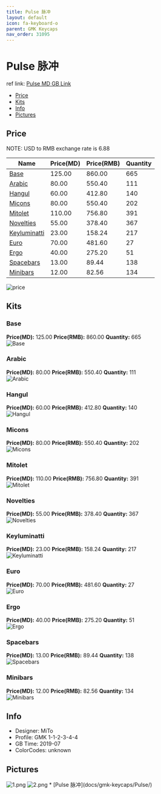 ```yaml
---
title: Pulse 脉冲
layout: default
icon: fa-keyboard-o
parent: GMK Keycaps
nav_order: 31095
---
```


# Pulse 脉冲

ref link: [Pulse MD GB Link](https://drop.com/buy/drop-mito-gmk-pulse-custom-keycap-set)

* [Price](#price)
* [Kits](#kits)
* [Info](#info)
* [Pictures](#pictures)


## Price  
NOTE: USD to RMB exchange rate is 6.88

| Name          | Price(MD)    |  Price(RMB) | Quantity |
| ------------- | ------------ |  ---------- | -------- |
|[Base](#base)|125.00|860.00|665|
|[Arabic](#arabic)|80.00|550.40|111|
|[Hangul](#hangul)|60.00|412.80|140|
|[Micons](#micons)|80.00|550.40|202|
|[Mitolet](#mitolet)|110.00|756.80|391|
|[Novelties](#novelties)|55.00|378.40|367|
|[Keyluminatti](#keyluminatti)|23.00|158.24|217|
|[Euro](#euro)|70.00|481.60|27|
|[Ergo](#ergo)|40.00|275.20|51|
|[Spacebars](#spacebars)|13.00|89.44|138|
|[Minibars](#minibars)|12.00|82.56|134|

<img src="{{ 'assets/images/gmk-keycaps/pulse/price.jpg' | relative_url }}" alt="price" class="image featured">


## Kits
### Base
**Price(MD):** 125.00    **Price(RMB):** 860.00    **Quantity:** 665  
<img src="{{ 'assets/images/gmk-keycaps/pulse/kits_pics/base.png' | relative_url }}" alt="Base" class="image featured">

### Arabic
**Price(MD):** 80.00    **Price(RMB):** 550.40    **Quantity:** 111  
<img src="{{ 'assets/images/gmk-keycaps/pulse/kits_pics/arabic.png' | relative_url }}" alt="Arabic" class="image featured">

### Hangul
**Price(MD):** 60.00    **Price(RMB):** 412.80    **Quantity:** 140  
<img src="{{ 'assets/images/gmk-keycaps/pulse/kits_pics/hangul.png' | relative_url }}" alt="Hangul" class="image featured">

### Micons
**Price(MD):** 80.00    **Price(RMB):** 550.40    **Quantity:** 202  
<img src="{{ 'assets/images/gmk-keycaps/pulse/kits_pics/micons.png' | relative_url }}" alt="Micons" class="image featured">

### Mitolet
**Price(MD):** 110.00    **Price(RMB):** 756.80    **Quantity:** 391  
<img src="{{ 'assets/images/gmk-keycaps/pulse/kits_pics/mitolet.png' | relative_url }}" alt="Mitolet" class="image featured">

### Novelties
**Price(MD):** 55.00    **Price(RMB):** 378.40    **Quantity:** 367  
<img src="{{ 'assets/images/gmk-keycaps/pulse/kits_pics/novelties.png' | relative_url }}" alt="Novelties" class="image featured">

### Keyluminatti
**Price(MD):** 23.00    **Price(RMB):** 158.24    **Quantity:** 217  
<img src="{{ 'assets/images/gmk-keycaps/pulse/kits_pics/keyluminatti.png' | relative_url }}" alt="Keyluminatti" class="image featured">

### Euro
**Price(MD):** 70.00    **Price(RMB):** 481.60    **Quantity:** 27  
<img src="{{ 'assets/images/gmk-keycaps/pulse/kits_pics/euro.png' | relative_url }}" alt="Euro" class="image featured">

### Ergo
**Price(MD):** 40.00    **Price(RMB):** 275.20    **Quantity:** 51  
<img src="{{ 'assets/images/gmk-keycaps/pulse/kits_pics/ergo.png' | relative_url }}" alt="Ergo" class="image featured">

### Spacebars
**Price(MD):** 13.00    **Price(RMB):** 89.44    **Quantity:** 138  
<img src="{{ 'assets/images/gmk-keycaps/pulse/kits_pics/spacebars.png' | relative_url }}" alt="Spacebars" class="image featured">

### Minibars
**Price(MD):** 12.00    **Price(RMB):** 82.56    **Quantity:** 134  
<img src="{{ 'assets/images/gmk-keycaps/pulse/kits_pics/minibars.png' | relative_url }}" alt="Minibars" class="image featured">


## Info
* Designer: MiTo
* Profile: GMK 1-1-2-3-4-4
* GB Time: 2019-07
* ColorCodes: unknown 


## Pictures
<img src="{{ 'assets/images/gmk-keycaps/pulse/rendering_pics/1.png' | relative_url }}" alt="1.png" class="image featured">
<img src="{{ 'assets/images/gmk-keycaps/pulse/rendering_pics/2.png' | relative_url }}" alt="2.png" class="image featured">
* [Pulse 脉冲](docs/gmk-keycaps/Pulse/)
